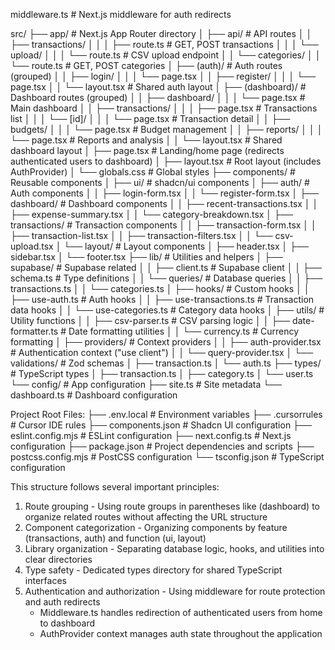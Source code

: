 middleware.ts                   # Next.js middleware for auth redirects

src/
├── app/                        # Next.js App Router directory
│   ├── api/                    # API routes
│   │   ├── transactions/
│   │   │   ├── route.ts        # GET, POST transactions
│   │   │   └── upload/
│   │   │       └── route.ts    # CSV upload endpoint
│   │   └── categories/
│   │       └── route.ts        # GET, POST categories
│   ├── (auth)/                 # Auth routes (grouped)
│   │   ├── login/
│   │   │   └── page.tsx
│   │   ├── register/
│   │   │   └── page.tsx
│   │   └── layout.tsx          # Shared auth layout
│   ├── (dashboard)/            # Dashboard routes (grouped)
│   │   ├── dashboard/
│   │   │   └── page.tsx        # Main dashboard
│   │   ├── transactions/
│   │   │   ├── page.tsx        # Transactions list
│   │   │   └── [id]/
│   │   │       └── page.tsx    # Transaction detail
│   │   ├── budgets/
│   │   │   └── page.tsx        # Budget management
│   │   ├── reports/
│   │   │   └── page.tsx        # Reports and analysis
│   │   └── layout.tsx          # Shared dashboard layout
│   ├── page.tsx                # Landing/home page (redirects authenticated users to dashboard)
│   ├── layout.tsx              # Root layout (includes AuthProvider)
│   └── globals.css             # Global styles
├── components/                 # Reusable components
│   ├── ui/                     # shadcn/ui components
│   ├── auth/                   # Auth components
│   │   ├── login-form.tsx
│   │   └── register-form.tsx
│   ├── dashboard/              # Dashboard components
│   │   ├── recent-transactions.tsx
│   │   ├── expense-summary.tsx
│   │   └── category-breakdown.tsx
│   ├── transactions/           # Transaction components
│   │   ├── transaction-form.tsx
│   │   ├── transaction-list.tsx
│   │   ├── transaction-filters.tsx
│   │   └── csv-upload.tsx
│   └── layout/                 # Layout components
│       ├── header.tsx
│       ├── sidebar.tsx
│       └── footer.tsx
├── lib/                        # Utilities and helpers
│   ├── supabase/               # Supabase related
│   │   ├── client.ts           # Supabase client
│   │   ├── schema.ts           # Type definitions
│   │   └── queries/            # Database queries
│   │       ├── transactions.ts
│   │       └── categories.ts
│   ├── hooks/                  # Custom hooks
│   │   ├── use-auth.ts         # Auth hooks
│   │   ├── use-transactions.ts # Transaction data hooks
│   │   └── use-categories.ts   # Category data hooks
│   ├── utils/                  # Utility functions
│   │   ├── csv-parser.ts       # CSV parsing logic
│   │   ├── date-formatter.ts   # Date formatting utilities
│   │   └── currency.ts         # Currency formatting
│   ├── providers/              # Context providers
│   │   ├── auth-provider.tsx   # Authentication context ("use client")
│   │   └── query-provider.tsx
│   └── validations/            # Zod schemas
│       ├── transaction.ts
│       └── auth.ts
├── types/                      # TypeScript types
│   ├── transaction.ts
│   ├── category.ts
│   └── user.ts
└── config/                     # App configuration
    ├── site.ts                 # Site metadata
    └── dashboard.ts            # Dashboard configuration


Project Root Files:
├── .env.local                  # Environment variables
├── .cursorrules               # Cursor IDE rules
├── components.json            # Shadcn UI configuration
├── eslint.config.mjs         # ESLint configuration
├── next.config.ts            # Next.js configuration
├── package.json              # Project dependencies and scripts
├── postcss.config.mjs        # PostCSS configuration
└── tsconfig.json            # TypeScript configuration

This structure follows several important principles:

1. Route grouping - Using route groups in parentheses like (dashboard) to organize related routes without affecting the URL structure
2. Component categorization - Organizing components by feature (transactions, auth) and function (ui, layout)
3. Library organization - Separating database logic, hooks, and utilities into clear directories
4. Type safety - Dedicated types directory for shared TypeScript interfaces
5. Authentication and authorization - Using middleware for route protection and auth redirects
   - Middleware.ts handles redirection of authenticated users from home to dashboard
   - AuthProvider context manages auth state throughout the application